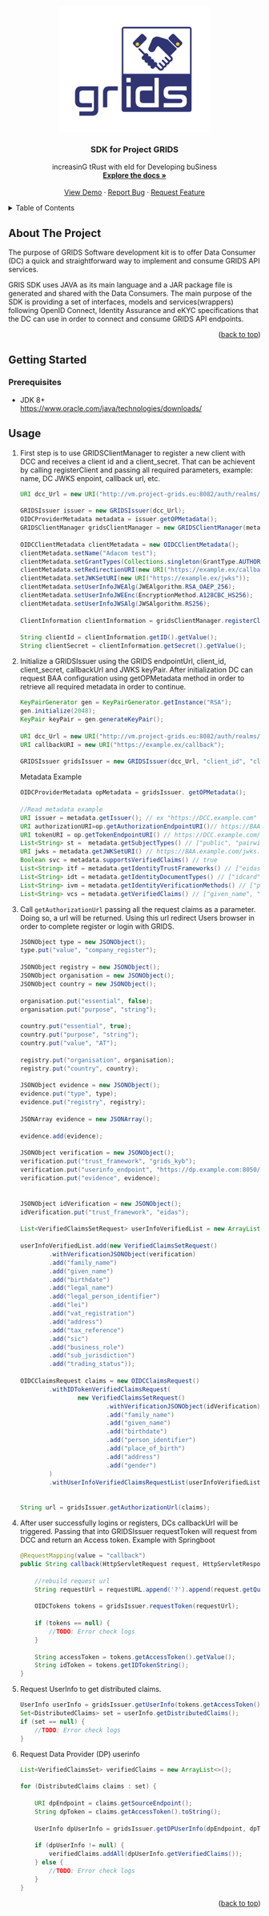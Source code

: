 
<!-- PROJECT LOGO -->
<br />
<div align="center">
  <a href="https://project-grids.eu">
    <img src="src/main/resources/images/logo.png" alt="Logo" height="250">
  </a>

<h3 align="center">SDK for Project GRIDS</h3>

  <p align="center">
    increasinG tRust with eId for Developing buSiness
    <br />
    <a href="/"><strong>Explore the docs »</strong></a>
    <br />
    <br />
    <a href="">View Demo</a>
    ·
    <a href="/issues">Report Bug</a>
    ·
    <a href="/issues">Request Feature</a>
  </p>
</div>



<!-- TABLE OF CONTENTS -->
<details>
  <summary>Table of Contents</summary>
  <ol>
    <li>
      <a href="#about-the-project">About The Project</a>
    </li>
    <li>
      <a href="#getting-started">Getting Started</a>
      <ul>
        <li><a href="#prerequisites">Prerequisites</a></li>
      </ul>
    </li>
    <li><a href="#usage">Usage</a></li>
  </ol>
</details>




<!-- ABOUT THE PROJECT -->
## About The Project

The purpose of GRIDS Software development kit is to offer Data Consumer (DC) a quick and straightforward way to implement and consume GRIDS API services.

GRIS SDK uses JAVA as its main language and a JAR package file is generated and shared with the Data Consumers.
The main purpose of the SDK is providing a set of interfaces, models and services(wrappers) following OpenID Connect, Identity Assurance and eKYC specifications that the DC can use in order to connect and consume GRIDS API endpoints.

<p align="right">(<a href="#top">back to top</a>)</p>






<!-- GETTING STARTED -->
## Getting Started



### Prerequisites

* JDK 8+ <br/> https://www.oracle.com/java/technologies/downloads/



<!-- USAGE EXAMPLES -->
## Usage

1. First step is to use GRIDSClientManager to register a new client with DCC and receives a client id and a client_secret. That can be achievent by calling registerClient and passing all required parameters, example: name, DC JWKS enpoint, callback url, etc.

    ```java
    URI dcc_Url = new URI("http://vm.project-grids.eu:8082/auth/realms/grids/");
   
    GRIDSIssuer issuer = new GRIDSIssuer(dcc_Url);
    OIDCProviderMetadata metadata = issuer.getOPMetadata();
    GRIDSClientManager gridsClientManager = new GRIDSClientManager(metadata.getRegistrationEndpointURI());
   
    OIDCClientMetadata clientMetadata = new OIDCClientMetadata();
    clientMetadata.setName("Adacom test");
    clientMetadata.setGrantTypes(Collections.singleton(GrantType.AUTHORIZATION_CODE));
    clientMetadata.setRedirectionURI(new URI("https://example.ex/callback"));
    clientMetadata.setJWKSetURI(new URI("https://example.ex/jwks"));
    clientMetadata.setUserInfoJWEAlg(JWEAlgorithm.RSA_OAEP_256);
    clientMetadata.setUserInfoJWEEnc(EncryptionMethod.A128CBC_HS256);
    clientMetadata.setUserInfoJWSAlg(JWSAlgorithm.RS256);
    
    ClientInformation clientInformation = gridsClientManager.registerClient(clientMetadata, masterToken);
    
    String clientId = clientInformation.getID().getValue();
    String clientSecret = clientInformation.getSecret().getValue();
    ```

2. Initialize a GRIDSIssuer using the GRIDS endpointUrl, client_id, client_secret, callbackUrl and JWKS keyPair. After initialization DC can request BAA configuration using getOPMetadata method in order to retrieve all required metadata in order to continue.
    ```java
    KeyPairGenerator gen = KeyPairGenerator.getInstance("RSA");
    gen.initialize(2048);
    KeyPair keyPair = gen.generateKeyPair();
    
    URI dcc_Url = new URI("http://vm.project-grids.eu:8082/auth/realms/grids/");
    URI callbackURI = new URI("https://example.ex/callback");
    
    GRIDSIssuer gridsIssuer = new GRIDSIssuer(dcc_Url, "client_id", "client_secret", callbackURI, keyPair);
    ```
    Metadata Example
    ```java
    OIDCProviderMetadata opMetadata = gridsIssuer. getOPMetadata();
    
    //Read metadata example
    URI issuer = metadata.getIssuer(); // ex "https://DCC.example.com"
    URI authorizationURI=op.getAuthorizationEndpointURI()// https://BAA.example.com/connect/authorize
    URI tokenURI = op.getTokenEndpointURI() // https://DCC.example.com/connect/token
    List<String> st =  metadata.getSubjectTypes() // ["public", "pairwise"]
    URI jwks = metadata.getJWKSetURI() // https://BAA.example.com/jwks.json
    Boolean svc = metadata.supportsVerifiedClaims() // true
    List<String> itf = metadata.getIdentityTrustFrameworks() // ["eidas_ial_substantial", "eidas_ial_high"]
    List<String> idt = metadata.getIdentityDocumentTypes() // ["idcard", "passport"]
    List<String> ivm = metadata.getIdentityVerificationMethods() // ["pipp", "sripp", "eid"]
    List<String> vcs = metadata.getVerifiedClaims() // ["given_name", "family_name", "birthdate", "place_of_birth", "nationality", "address"]
    ```

3. Call ```getAuthorizationUrl``` passing all the request claims as a parameter. Doing so, a url will be returned. Using this url redirect Users browser in order to complete register or login with GRIDS.

    ```java
    JSONObject type = new JSONObject();
    type.put("value", "company_register");

    JSONObject registry = new JSONObject();
    JSONObject organisation = new JSONObject();
    JSONObject country = new JSONObject();

    organisation.put("essential", false);
    organisation.put("purpose", "string");

    country.put("essential", true);
    country.put("purpose", "string");
    country.put("value", "AT");

    registry.put("organisation", organisation);
    registry.put("country", country);

    JSONObject evidence = new JSONObject();
    evidence.put("type", type);
    evidence.put("registry", registry);

    JSONArray evidence = new JSONArray();

    evidence.add(evidence);

    JSONObject verification = new JSONObject();
    verification.put("trust_framework", "grids_kyb");
    verification.put("userinfo_endpoint", "https://dp.example.com:8050/userinfo");
    verification.put("evidence", evidence);


    JSONObject idVerification = new JSONObject();
    idVerification.put("trust_framework", "eidas");

    List<VerifiedClaimsSetRequest> userInfoVerifiedList = new ArrayList<>();

    userInfoVerifiedList.add(new VerifiedClaimsSetRequest()
            .withVerificationJSONObject(verification)
            .add("family_name")
            .add("given_name")
            .add("birthdate")
            .add("legal_name")
            .add("legal_person_identifier")
            .add("lei")
            .add("vat_registration")
            .add("address")
            .add("tax_reference")
            .add("sic")
            .add("business_role")
            .add("sub_jurisdiction")
            .add("trading_status"));

    OIDCClaimsRequest claims = new OIDCClaimsRequest()
            .withIDTokenVerifiedClaimsRequest(
                    new VerifiedClaimsSetRequest()
                            .withVerificationJSONObject(idVerification)
                            .add("family_name")
                            .add("given_name")
                            .add("birthdate")
                            .add("person_identifier")
                            .add("place_of_birth")
                            .add("address")
                            .add("gender")
            )
            .withUserInfoVerifiedClaimsRequestList(userInfoVerifiedList);


    String url = gridsIssuer.getAuthorizationUrl(claims);
    ```

4. After user successfully logins or registers, DCs callbackUrl will be triggered. Passing that into GRIDSIssuer requestToken will request from DCC and return an Access token.
Example with Springboot
    ```java
    @RequestMapping(value = "callback")
    public String callback(HttpServletRequest request, HttpServletResponse response, Model model) {
    
        //rebuild request url
        String requestUrl = requestURL.append('?').append(request.getQueryString()).toString();
    
        OIDCTokens tokens = gridsIssuer.requestToken(requestUrl);
    
        if (tokens == null) {
            //TODO: Error check logs
        }
    
        String accessToken = tokens.getAccessToken().getValue();
        String idToken = tokens.getIDTokenString();
    }
    ```

5. Request UserInfo to get distributed claims.
    ```java
    UserInfo userInfo = gridsIssuer.getUserInfo(tokens.getAccessToken().getValue());
    Set<DistributedClaims> set = userInfo.getDistributedClaims();
    if (set == null) {
        //TODO: Error check logs
    }
    ```

6. Request Data Provider (DP) userinfo
    ```java
    List<VerifiedClaimsSet> verifiedClaims = new ArrayList<>();
   
    for (DistributedClaims claims : set) {
    
        URI dpEndpoint = claims.getSourceEndpoint();
        String dpToken = claims.getAccessToken().toString();

        UserInfo dpUserInfo = gridsIssuer.getDPUserInfo(dpEndpoint, dpToken);
    
        if (dpUserInfo != null) {
            verifiedClaims.addAll(dpUserInfo.getVerifiedClaims());
        } else {
            //TODO: Error check logs
        }
    }
    ```

<p align="right">(<a href="#top">back to top</a>)</p>